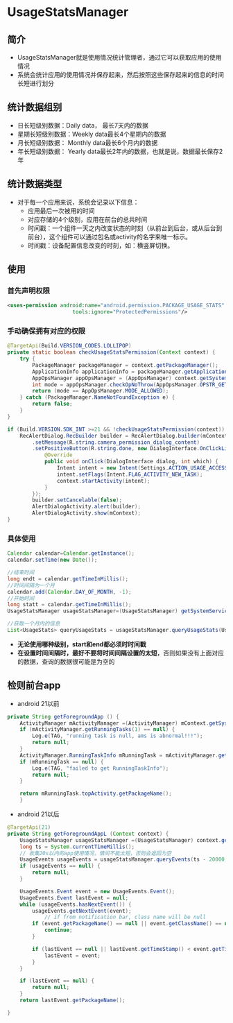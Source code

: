 # UsageStatsManager

## 简介

- UsageStatsManager就是使用情况统计管理者，通过它可以获取应用的使用情况
- 系统会统计应用的使用情况并保存起来，然后按照这些保存起来的信息的时间长短进行划分

## 统计数据组别

- 日长短级别数据：Daily data， 最长7天内的数据
- 星期长短级别数据：Weekly data最长4个星期内的数据
- 月长短级别数据： Monthly data最长6个月内的数据
- 年长短级别数据： Yearly data最长2年内的数据，也就是说，数据最长保存2年

## 统计数据类型

- 对于每一个应用来说，系统会记录以下信息：
    - 应用最后一次被用的时间
    - 对应存储的4个级别，应用在前台的总共时间
    - 时间戳：一个组件一天之内改变状态的时刻（从前台到后台，或从后台到前台），这个组件可以通过包名或activity的名字来唯一标示。
    - 时间戳：设备配置信息改变的时刻，如：横竖屏切换。

## 使用

### 首先声明权限

```xml
<uses-permission android:name="android.permission.PACKAGE_USAGE_STATS"
                     tools:ignore="ProtectedPermissions"/>
```

### 手动确保拥有对应的权限

```java
@TargetApi(Build.VERSION_CODES.LOLLIPOP)
private static boolean checkUsageStatsPermission(Context context) {
    try {
        PackageManager packageManager = context.getPackageManager();
        ApplicationInfo applicationInfo = packageManager.getApplicationInfo(context.getPackageName(), 0);
        AppOpsManager appOpsManager = (AppOpsManager) context.getSystemService(Context.APP_OPS_SERVICE);
        int mode = appOpsManager.checkOpNoThrow(AppOpsManager.OPSTR_GET_USAGE_STATS, applicationInfo.uid, applicationInfo.packageName);
        return (mode == AppOpsManager.MODE_ALLOWED);
    } catch (PackageManager.NameNotFoundException e) {
        return false;
    }
}

if (Build.VERSION.SDK_INT >=21 && !checkUsageStatsPermission(context)) {
    RecAlertDialog.RecBuilder builder = RecAlertDialog.builder(mContext)
        .setMessage(R.string.camera_permission_dialog_content)
        .setPositiveButton(R.string.done, new DialogInterface.OnClickListener() {
            @Override
            public void onClick(DialogInterface dialog, int which) {
                Intent intent = new Intent(Settings.ACTION_USAGE_ACCESS_SETTINGS);
                intent.setFlags(Intent.FLAG_ACTIVITY_NEW_TASK);
                context.startActivity(intent);
            }
        });
        builder.setCancelable(false);
        AlertDialogActivity.alert(builder);
        AlertDialogActivity.show(mContext);
}
```

### 具体使用

```java
Calendar calendar=Calendar.getInstance();
calendar.setTime(new Date());

//结束时间
long endt = calendar.getTimeInMillis();
//时间间隔为一个月
calendar.add(Calendar.DAY_OF_MONTH, -1);
//开始时间
long statt = calendar.getTimeInMillis();
UsageStatsManager usageStatsManager=(UsageStatsManager) getSystemService(USAGE_STATS_SERVICE);

//获取一个月内的信息
List<UsageStats> queryUsageStats = usageStatsManager.queryUsageStats(UsageStatsManager.INTERVAL_MONTHLY,statt,endt);
```

- **无论使用哪种级别，start和end都必须时时间戳**
- **在设置时间间隔时，最好不要将时间间隔设置的太短**，否则如果没有上面对应的数据，查询的数据很可能是为空的

## 检则前台app

- android 21以前

```java
private String getForegroundApp () {
    ActivityManager mActivityManager =(ActivityManager) mContext.getSystemService(Context.ACTIVITY_SERVICE);
    if (mActivityManager.getRunningTasks(1) == null) {
        Log.e(TAG, "running task is null, ams is abnormal!!!");
        return null;
    }
    ActivityManager.RunningTaskInfo mRunningTask = mActivityManager.getRunningTasks(1).get(0);
    if (mRunningTask == null) {
        Log.e(TAG, "failed to get RunningTaskInfo");
        return null;
    }

    return mRunningTask.topActivity.getPackageName();
    }
```

- android 21以后

```java
@TargetApi(21)
private String getForegroundAppL (Context context) {
    UsageStatsManager usageStatsManager =(UsageStatsManager) context.getSystemService(Context.USAGE_STATS_SERVICE);
    long ts = System.currentTimeMillis();
    // 收集20s以内的app使用情况，情间不能太短，否则会返回为空
    UsageEvents usageEvents = usageStatsManager.queryEvents(ts - 20000, ts);
    if (usageEvents == null) {
        return null;
    }

    UsageEvents.Event event = new UsageEvents.Event();
    UsageEvents.Event lastEvent = null;
    while (usageEvents.hasNextEvent()) {
        usageEvents.getNextEvent(event);
            // if from notification bar, class name will be null
        if (event.getPackageName() == null || event.getClassName() == null) {
            continue;
        }

        if (lastEvent == null || lastEvent.getTimeStamp() < event.getTimeStamp()) {
            lastEvent = event;
        }
    }

    if (lastEvent == null) {
        return null;
    }
    return lastEvent.getPackageName();

}
```